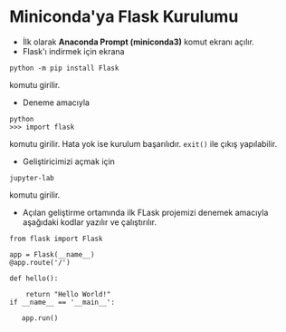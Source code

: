 # Miniconda'ya Flask Kurulumu

- İlk olarak **Anaconda Prompt (miniconda3)** komut ekranı açılır.
- Flask'ı indirmek için ekrana 
```
python -m pip install Flask
```
komutu girilir.
- Deneme amacıyla 
```
python
>>> import flask
```
komutu girilir. Hata yok ise kurulum başarılıdır. ```exit()``` ile çıkış yapılabilir.
- Geliştiricimizi açmak için
```
jupyter-lab
```
komutu girilir. 
- Açılan geliştirme ortamında ilk FLask projemizi denemek amacıyla aşağıdaki kodlar yazılır ve çalıştırılır.

```
from flask import Flask

app = Flask(__name__)
@app.route('/')

def hello():

    return "Hello World!"
if __name__ == '__main__':

   app.run()
```
